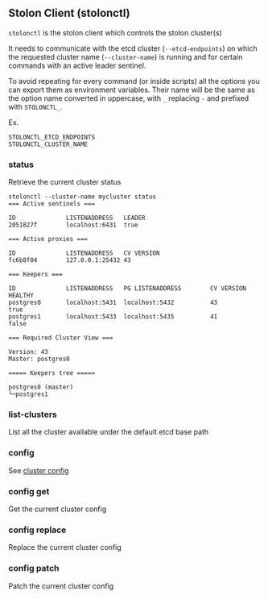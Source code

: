 ## Stolon Client (stolonctl)

`stolonctl` is the stolon client which controls the stolon cluster(s)

It needs to communicate with the etcd cluster (`--etcd-endpoints`) on which the requested cluster name (`--cluster-name`) is running and for certain commands with an active leader sentinel.

To avoid repeating for every command (or inside scripts) all the options you can export them as environment variables. Their name will be the same as the option name converted in uppercase, with `_` replacing `-` and prefixed with `STOLONCTL_`.

Ex.
```
STOLONCTL_ETCD_ENDPOINTS
STOLONCTL_CLUSTER_NAME
```


### status ###

Retrieve the current cluster status

```
stolonctl --cluster-name mycluster status
=== Active sentinels ===

ID              LISTENADDRESS   LEADER
2051827f        localhost:6431  true

=== Active proxies ===

ID              LISTENADDRESS   CV VERSION
fc6b8f04        127.0.0.1:25432 43

=== Keepers ===

ID              LISTENADDRESS   PG LISTENADDRESS        CV VERSION      HEALTHY
postgres0       localhost:5431  localhost:5432          43              true
postgres1       localhost:5433  localhost:5435          41              false

=== Required Cluster View ===

Version: 43
Master: postgres0

===== Keepers tree =====

postgres0 (master)
└─postgres1

```

### list-clusters ###

List all the cluster available under the default etcd base path

### config ###

See [cluster config](cluster_config.md)
### config get ###

Get the current cluster config

### config replace ###

Replace the current cluster config

### config patch ###

Patch the current cluster config

